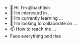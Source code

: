 - 👋 Hi, I’m @bakhtish
- 👀 I’m interested in ...
- 🌱 I’m currently learning ...
- 💞️ I’m looking to collaborate on ...
- 📫 How to reach me ...
- Face everything and rise
<!---
bakhtish/bakhtish is a ✨ special ✨ repository because its `README.md` (this file) appears on your GitHub profile.
You can click the Preview link to take a look at your changes.
--->

